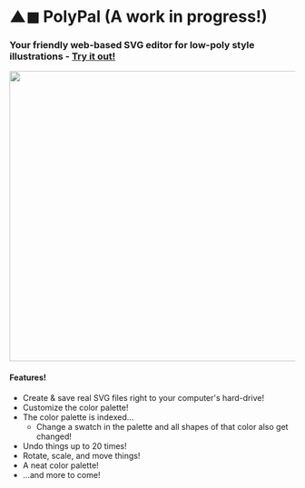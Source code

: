 # ▲◼ PolyPal (A work in progress!)
### Your friendly web-based SVG editor for low-poly style illustrations - [Try it out!](https://flukeout.github.io/PolyPal/)

<img src="https://flukeout.github.io/PolyPal/images/screenshot.png" width="512"/>

#### Features!

* Create & save real SVG files right to your computer's hard-drive!
* Customize the color palette!
* The color palette is indexed...
  * Change a swatch in the palette and all shapes of that color also get changed!
* Undo things up to 20 times!
* Rotate, scale, and move things!
* A neat color palette!
* ...and more to come!




